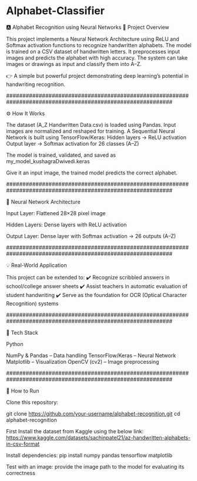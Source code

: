 # Alphabet-Classifier

🅰️ Alphabet Recognition using Neural Networks
📌 Project Overview

This project implements a Neural Network Architecture using ReLU and Softmax activation functions to recognize handwritten alphabets.
The model is trained on a CSV dataset of handwritten letters.
It preprocesses input images and predicts the alphabet with high accuracy.
The system can take images or drawings as input and classify them into A–Z.

👉 A simple but powerful project demonstrating deep learning’s potential in handwriting recognition.

###########################################################################################################

⚙️ How It Works

The dataset (A_Z Handwritten Data.csv) is loaded using Pandas.
Input images are normalized and reshaped for training.
A Sequential Neural Network is built using TensorFlow/Keras:
Hidden layers → ReLU activation
Output layer → Softmax activation for 26 classes (A–Z)

The model is trained, validated, and saved as my_model_kushagraDwivedi.keras

Give it an input image, the trained model predicts the correct alphabet.

###########################################################################################################

🧠 Neural Network Architecture

Input Layer: Flattened 28×28 pixel image

Hidden Layers: Dense layers with ReLU activation

Output Layer: Dense layer with Softmax activation → 26 outputs (A–Z)

###########################################################################################################

💡 Real-World Application

This project can be extended to:
✔️ Recognize scribbled answers in school/college answer sheets
✔️ Assist teachers in automatic evaluation of student handwriting
✔️ Serve as the foundation for OCR (Optical Character Recognition) systems

###########################################################################################################

📂 Tech Stack

Python

NumPy & Pandas – Data handling
TensorFlow/Keras – Neural Network
Matplotlib – Visualization
OpenCV (cv2) – Image preprocessing

###########################################################################################################

🚀 How to Run

Clone this repository:

git clone https://github.com/your-username/alphabet-recognition.git
cd alphabet-recognition

First Install the dataset from Kaggle using the below link:
https://www.kaggle.com/datasets/sachinpatel21/az-handwritten-alphabets-in-csv-format

Install dependencies:
pip install numpy pandas tensorflow matplotlib


Test with an image:
provide the image path to the model for evaluating its correctness










